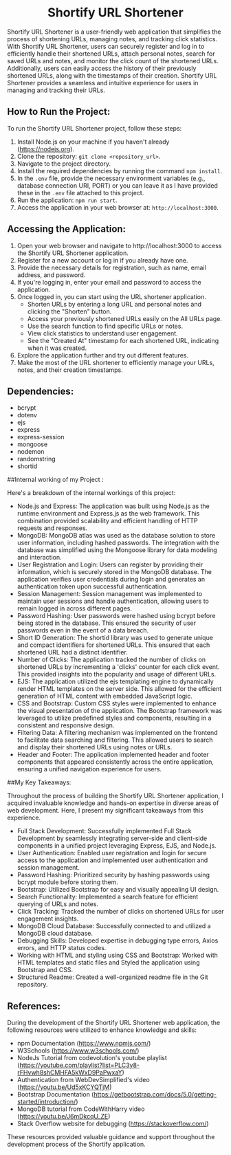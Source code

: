 <h1 align="center">
  Shortify URL Shortener
</h1>

Shortify URL Shortener is a user-friendly web application that simplifies the process of shortening URLs, managing notes, and tracking click statistics. With Shortify URL Shortener, users can securely register and log in to efficiently handle their shortened URLs, attach personal notes, search for saved URLs and notes, and monitor the click count of the shortened URLs. Additionally, users can easily access the history of their previously shortened URLs, along with the timestamps of their creation. Shortify URL Shortener provides a seamless and intuitive experience for users in managing and tracking their URLs.

## How to Run the Project:

To run the Shortify URL Shortener project, follow these steps:
1. Install Node.js on your machine if you haven't already (https://nodejs.org).
2. Clone the repository: `git clone <repository_url>`.
3. Navigate to the project directory.
4. Install the required dependencies by running the command `npm install`.
5. In the `.env` file, provide the necessary environment variables (e.g., database connection URI, PORT) or you can leave it as I have provided these in the `.env` file attached to this project.
6. Run the application: `npm run start`.
7. Access the application in your web browser at: `http://localhost:3000`.

## Accessing the Application:

1. Open your web browser and navigate to http://localhost:3000 to access the Shortify URL Shortener application.
2. Register for a new account or log in if you already have one.
3. Provide the necessary details for registration, such as name, email address, and password.
4. If you're logging in, enter your email and password to access the application.
5. Once logged in, you can start using the URL shortener application.
   - Shorten URLs by entering a long URL and personal notes and clicking the "Shorten" button.
   - Access your previously shortened URLs easily on the All URLs page.
   - Use the search function to find specific URLs or notes.
   - View click statistics to understand user engagement.
   - See the "Created At" timestamp for each shortened URL, indicating when it was created.
6. Explore the application further and try out different features.
7. Make the most of the URL shortener to efficiently manage your URLs, notes, and their creation timestamps.

## Dependencies:

- bcrypt
- dotenv
- ejs
- express
- express-session
- mongoose
- nodemon
- randomstring
- shortid



##Internal working of my Project :


Here's a breakdown of the internal workings of this project:

   - Node.js and Express: The application was built using Node.js as the runtime environment and Express.js as the web framework. This combination provided scalability and efficient handling of HTTP requests and responses.
   - MongoDB: MongoDB atlas was used as the database solution to store user information, including hashed passwords. The integration with the database was simplified using the Mongoose library for data modeling and interaction.
   - User Registration and Login: Users can register by providing their information, which is securely stored in the MongoDB database. The application verifies user credentials during login and generates an authentication token upon successful authentication.
   - Session Management: Session management was implemented to maintain user sessions and handle authentication, allowing users to remain logged in across different pages.
   - Password Hashing: User passwords were hashed using bcrypt before being stored in the database. This ensured the security of user passwords even in the event of a data breach.
   - Short ID Generation: The shortid library was used to generate unique and compact identifiers for shortened URLs. This ensured that each shortened URL had a distinct identifier.
   - Number of Clicks: The application tracked the number of clicks on shortened URLs by incrementing a 'clicks' counter for each click event. This provided insights into the popularity and usage of different URLs.
   - EJS: The application utilized the ejs templating engine to dynamically render HTML templates on the server side. This allowed for the efficient generation of HTML content with embedded JavaScript logic.
   - CSS and Bootstrap: Custom CSS styles were implemented to enhance the visual presentation of the application. The Bootstrap framework was leveraged to utilize predefined styles and components, resulting in a consistent and responsive design.
   - Filtering Data: A filtering mechanism was implemented on the frontend to facilitate data searching and filtering. This allowed users to search and display their shortened URLs using notes or URLs.
   - Header and Footer: The application implemented header and footer components that appeared consistently across the entire application, ensuring a unified navigation experience for users.

##My Key Takeaways:

   
Throughout the process of building the Shortify URL Shortener application, I acquired invaluable knowledge and hands-on expertise in diverse areas of web development. Here, I present my significant takeaways from this experience.

- Full Stack Development: Successfully implemented Full Stack Development by seamlessly integrating server-side and client-side components in a unified project leveraging Express, EJS, and Node.js.
- User Authentication: Enabled user registration and login for secure access to the application and implemented user authentication and session management.
- Password Hashing: Prioritized security by hashing passwords using bcrypt module before storing them.
- Bootstrap: Utilized Bootstrap for easy and visually appealing UI design.
- Search Functionality: Implemented a search feature for efficient querying of URLs and notes.
- Click Tracking: Tracked the number of clicks on shortened URLs for user engagement insights.
- MongoDB Cloud Database: Successfully connected to and utilized a MongoDB cloud database.
- Debugging Skills: Developed expertise in debugging type errors, Axios errors, and HTTP status codes.
- Working with HTML and styling using CSS and Bootstrap: Worked with HTML templates and static files and Styled the application using Bootstrap and CSS.
- Structured Readme: Created a well-organized readme file in the Git repository.

## References:

During the development of the Shortify URL Shortener web application, the following resources were utilized to enhance knowledge and skills:

- npm Documentation (https://www.npmjs.com/)
- W3Schools (https://www.w3schools.com/)
- NodeJs Tutorial from codevolution's youtube playlist (https://youtube.com/playlist?list=PLC3y8-rFHvwh8shCMHFA5kWxD9PaPwxaY)
- Authentication from WebDevSimplified's video (https://youtu.be/Ud5xKCYQTjM) 
- Bootstrap Documentation (https://getbootstrap.com/docs/5.0/getting-started/introduction/)
- MongoDB tutorial from CodeWithHarry video (https://youtu.be/J6mDkcqU_ZE)
- Stack Overflow website for debugging (https://stackoverflow.com/)

These resources provided valuable guidance and support throughout the development process of the Shortify application.











